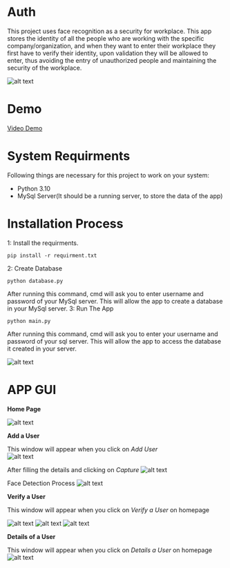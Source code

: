 # Auth
This project uses face recognition as a security for workplace. This app stores the identity of all the people who are working with the specific company/organization, and when they want to enter their workplace they first have to verify their identity, upon validation they will be allowed to enter, thus avoiding the entry of unauthorized people and maintaining the security of the workplace.

![alt text](https://github.com/rhyths08/Auth/blob/main/icon.png)
# Demo
[Video Demo](https://youtu.be/Sj91LGhw6Qs)
# System Requirments
Following things are necessary for this project to work on your system:
- Python 3.10
- MySql Server(It should be a running server, to store the data of the app)
# Installation Process
1: Install the requirments.
```
pip install -r requirment.txt
```
2: Create Database
```
python database.py
```
After running this command, cmd will ask you to enter username and password of your MySql server. This will allow the app to create a database in your MySql server.
3: Run The App
```
python main.py
```
After running this command, cmd will ask you to enter your username and password of your sql server. This will allow the app to access the database it created in your server.

![alt text](https://github.com/rhyths08/Auth/blob/main/pictures/1.png)
# APP GUI
**Home Page**

![alt text](https://github.com/rhyths08/Auth/blob/main/pictures/2.png)

**Add a User**

This window will appear when you click on *Add User*  
![alt text](https://github.com/rhyths08/Auth/blob/main/pictures/3.png)

After filling the details and clicking on *Capture*
![alt text](https://github.com/rhyths08/Auth/blob/main/pictures/4.png)

Face Detection Process
![alt text](https://github.com/rhyths08/Auth/blob/main/pictures/5.png)

**Verify a User**

This window will appear when you click on *Verify a User* on homepage

![alt text](https://github.com/rhyths08/Auth/blob/main/pictures/7.png)
![alt text](https://github.com/rhyths08/Auth/blob/main/pictures/8.png)
![alt text](https://github.com/rhyths08/Auth/blob/main/pictures/9.png)

**Details of a User**

This window will appear when you click on *Details a User* on homepage
![alt text](https://github.com/rhyths08/Auth/blob/main/pictures/10.png)

